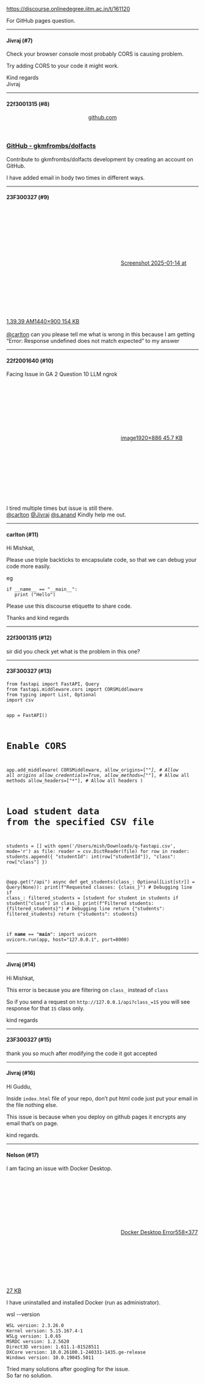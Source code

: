 https://discourse.onlinedegree.iitm.ac.in/t/161120

For GitHub pages question.</p><hr>

<h4>Jivraj (#7)</h4>
<p>Check your browser console most probably CORS is causing problem.</p>
<p>Try adding CORS to your code it might work.</p>
<p>Kind regards<br/>
Jivraj</p><hr>

<h4>22f3001315 (#8)</h4>
<aside class="onebox githubrepo" data-onebox-src="https://github.com/gkmfrombs/dolfacts">
<header class="source">
<a href="https://github.com/gkmfrombs/dolfacts" rel="noopener nofollow ugc" target="_blank">github.com</a>
</header>
<article class="onebox-body">
<div class="github-row" data-github-private-repo="false">

<h3><a href="https://github.com/gkmfrombs/dolfacts" rel="noopener nofollow ugc" target="_blank">GitHub - gkmfrombs/dolfacts</a></h3>
<p><span class="github-repo-description">Contribute to gkmfrombs/dolfacts development by creating an account on GitHub.</span></p>
</div>
</article>
<div class="onebox-metadata">
</div>
<div style="clear: both"></div>
</aside>
<p>I have added email in body two times in different ways.</p><hr>

<h4>23F300327 (#9)</h4>
<p><div class="lightbox-wrapper"><a class="lightbox" data-download-href="/uploads/short-url/5azawQ2BB3XGDe8UVJ3QGH3G5Vz.jpeg?dl=1" href="https://europe1.discourse-cdn.com/flex013/uploads/iitm/original/3X/2/4/243cab0b6d8a65099dfe8b13b242dd816a4f3205.jpeg" rel="noopener nofollow ugc" title="Screenshot 2025-01-14 at 1.39.39 AM"><div class="meta"><svg aria-hidden="true" class="fa d-icon d-icon-far-image svg-icon"><use href="#far-image"></use></svg><span class="filename">Screenshot 2025-01-14 at 1.39.39 AM</span><span class="informations">1440×900 154 KB</span><svg aria-hidden="true" class="fa d-icon d-icon-discourse-expand svg-icon"><use href="#discourse-expand"></use></svg></div></a></div><br/>
<a class="mention" href="/u/carlton">@carlton</a> can you please tell me what is wrong in this because I am getting “Error: Response undefined does not match expected” to my answer</p><hr>

<h4>22f2001640 (#10)</h4>
<p>Facing Issue in GA 2 Question 10 LLM ngrok<br/>
<div class="lightbox-wrapper"><a class="lightbox" data-download-href="/uploads/short-url/wmAAY4gaAeOiTPvGoYgoFFq7j6K.png?dl=1" href="https://europe1.discourse-cdn.com/flex013/uploads/iitm/original/3X/e/2/e2d34a628bc87d88e8e28cbb9a08254c16f6ba76.png" rel="noopener nofollow ugc" title="image"><div class="meta"><svg aria-hidden="true" class="fa d-icon d-icon-far-image svg-icon"><use href="#far-image"></use></svg><span class="filename">image</span><span class="informations">1920×886 45.7 KB</span><svg aria-hidden="true" class="fa d-icon d-icon-discourse-expand svg-icon"><use href="#discourse-expand"></use></svg></div></a></div><br/>
I tired multiple times but issue is still there.<br/>
<a class="mention" href="/u/carlton">@carlton</a> <a class="mention" href="/u/jivraj">@Jivraj</a> <a class="mention" href="/u/s.anand">@s.anand</a> Kindly help me out.</p><hr>

<h4>carlton (#11)</h4>
<p>Hi Mishkat,</p>
<p>Please use  triple backticks to encapsulate code, so that we can debug your code more easily.</p>
<p>eg</p>
<pre><code class="lang-auto">if __name__ == "__main__":
   print ("Hello")
</code></pre>
<p>Please use this discourse etiquette to share code.</p>
<p>Thanks and kind regards</p><hr>

<h4>22f3001315 (#12)</h4>
<p>sir did you check yet what is the problem in this one?</p><hr>

<h4>23F300327 (#13)</h4>
<pre data-code-wrap="python"><code class="lang-python">from fastapi import FastAPI, Query
from fastapi.middleware.cors import CORSMiddleware
from typing import List, Optional
import csv

app = FastAPI()

# Enable CORS
app.add_middleware(
    CORSMiddleware,
    allow_origins=["*"],  # Allow all origins
    allow_credentials=True,
    allow_methods=["*"],  # Allow all methods
    allow_headers=["*"],  # Allow all headers
)

# Load student data from the specified CSV file
students = []
with open('/Users/mish/Downloads/q-fastapi.csv', mode='r') as file:
    reader = csv.DictReader(file)
    for row in reader:
        students.append({
            "studentId": int(row["studentId"]),
            "class": row["class"]
        })

@app.get("/api")
async def get_students(class_: Optional[List[str]] = Query(None)):
    print(f"Requested classes: {class_}")  # Debugging line
    if class_:
        filtered_students = [student for student in students if student["class"] in class_]
        print(f"Filtered students: {filtered_students}")  # Debugging line
        return {"students": filtered_students}
    return {"students": students}

if __name__ == "__main__":
    import uvicorn
    uvicorn.run(app, host="127.0.0.1", port=8000)
</code></pre><hr>

<h4>Jivraj (#14)</h4>
<p>Hi Mishkat,</p>
<p>This error is because you are filtering on <code>class_</code> instead of <code>class</code></p>
<p>So if you send a request on <code>http://127.0.0.1/api?class_=1S</code> you will see response for that <code>1S</code> class only.</p>
<p>kind regards</p><hr>

<h4>23F300327 (#15)</h4>
<p>thank you so much after modifying the code it got accepted</p><hr>

<h4>Jivraj (#16)</h4>
<p>Hi Guddu,</p>
<p>Inside <code>index.html</code> file of your repo, don’t put html code just put your email in the file nothing else.</p>
<p>This issue is because when you deploy on github pages it encrypts any email that’s on page.</p>
<p>kind regards.</p><hr>

<h4>Nelson (#17)</h4>
<p>I am facing an issue with Docker Desktop.</p>
<p><div class="lightbox-wrapper"><a class="lightbox" data-download-href="/uploads/short-url/uMvw2wgM24cbS1zmqK5Uy1pjnT7.png?dl=1" href="https://europe1.discourse-cdn.com/flex013/uploads/iitm/original/3X/d/7/d7bcf7a2f709561b98fa8bde031ab5d1e81a4a0d.png" rel="noopener nofollow ugc" title="Docker Desktop Error"><div class="meta"><svg aria-hidden="true" class="fa d-icon d-icon-far-image svg-icon"><use href="#far-image"></use></svg><span class="filename">Docker Desktop Error</span><span class="informations">558×377 27 KB</span><svg aria-hidden="true" class="fa d-icon d-icon-discourse-expand svg-icon"><use href="#discourse-expand"></use></svg></div></a></div></p>
<p>I have uninstalled and installed Docker (run as administrator).</p>
<p>wsl --version</p>
<pre><code class="lang-auto">WSL version: 2.3.26.0
Kernel version: 5.15.167.4-1
WSLg version: 1.0.65
MSRDC version: 1.2.5620
Direct3D version: 1.611.1-81528511
DXCore version: 10.0.26100.1-240331-1435.ge-release
Windows version: 10.0.19045.5011
</code></pre>
<p>Tried many solutions after googling for the issue.<br/>
So far no solution.